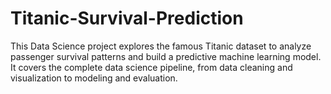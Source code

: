 # Titanic-Survival-Prediction
This Data Science project explores the famous Titanic dataset to analyze passenger survival patterns and build a predictive machine learning model. It covers the complete data science pipeline, from data cleaning and visualization to modeling and evaluation.

